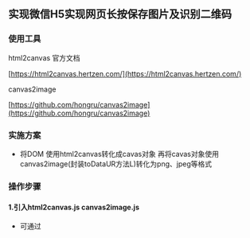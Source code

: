 ## 实现微信H5实现网页长按保存图片及识别二维码


### 使用工具

html2canvas 官方文档

[https://html2canvas.hertzen.com/](https://html2canvas.hertzen.com/)

canvas2image

[https://github.com/hongru/canvas2image](https://github.com/hongru/canvas2image)

### 实施方案

- 将DOM 使用html2canvas转化成cavas对象 再将cavas对象使用canvas2image(封装toDataUR方法L)转化为png、jpeg等格式


### 操作步骤
#### 1.引入html2canvas.js  canvas2image.js
- 可通过<script>标签引入

##### webpack引入（vue react）
``` 
npm install --save html2canvas
或
yarn add html2canvas
// 目前我安装的版本 package.json中显示的
// html2canvas": "^1.0.0-alpha.12",
```

```
npm install --save canvas2image
// "canvas2image": "^1.0.5",
```
**网上大多中文教程版本与官方版本不一致，写法也有出入，最好在实际使用时查看官方文档**

npm 安装成功后还在需要使用的vue组件中用import引入

``` 
import html2canvas from 'html2canvas';
import Canvas2Image from 'canvas2image';
// 并且在components中声名
export default {
data(){
return{
}
},
components: {
Canvas2Image,
html2canvas
},
}
```
我这直接使用import引入Canvas2Image 可能会报错需修改源码

./node_moduler/canvas2image/canvas2image.js
```
在最后一行加入export default Canvas2Image;
var Canvas2Image = function (){
...
}
export default Canvas2Image;

```

### 接下来就可以安排上了
#### first第一步 html 转为 canvas
选中dom对象（记住是dom对象非jquery对象）

jquery对象转dom对象方法
```
document.getElementById (“id”)获取的是dom对象
alert(document.getElementById(“div”))得到的是[object HTMLDivElement]
$(“#id”)获取jquery对象
alert($(“#div”))得到的是[object Object]
jquery对象可通过 得到dom对象
var $v =$("#v") ; //jQuery对象 
var v=$v[0]; //DOM对象 
var v=$v.get(0);

```

基于html2canvas.js可将一个元素渲染为canvas，只需要简单的调用html2canvas(element[, options]);即可。下列html2canvas方法会返回一个包含有<canvas>元素的promise：
```
html2canvas(document.body).then(function(canvas) {
document.body.appendChild(canvas);
// 把body内包含的内容全部转化为canvas
});
```
#### 第二部把canvas对象转化为image对象 并且使用dom操作把img标签插入即可

### 清晰度解决方案
将canvas对象的属性width和height属性放大为2倍，最后将canvas的CSS样式width和height设置为原先正常的大小。


全部操作代码
```
convert2canvas() {
// 获取需要转化的dom对象 直接使用$('.wrap')选取的为jquery对象 无法继续操作
var cntElem = $('.wrap')[0];

var shareContent = cntElem; //需要截图的包裹的（原生的）DOM 对象
var width = shareContent.offsetWidth; //获取dom 宽度
var height = shareContent.offsetHeight; //获取dom 高度

var canvas = document.createElement("canvas"); //创建一个canvas节点
var scale = 2; //定义任意放大倍数 支持小数
canvas.width = width * scale; //定义canvas 宽度 * 缩放
canvas.height = height * scale; //定义canvas高度 *缩放
//放大后再缩小提高清晰度
canvas.getContext("2d").scale(scale, scale); 

console.log(width)
console.log(height)
// 设置html2canvas方法的配置
var opts = {
scale: scale, // 添加的scale 参数
canvas: canvas, //自定义 canvas
// allowTaint: true, //允许画布上有跨域图片 不建议使用 后面详细补充
// logging: true, //日志开关，便于查看html2canvas的内部执行流程
width: width, //dom 原始宽度
height: height,
useCORS: true // 【重要】开启跨域配置
};
// 开始转化为canvs对象
html2canvas(shareContent, opts).then(function(canvas) {

var context = canvas.getContext('2d');
// 【重要】关闭抗锯齿
context.mozImageSmoothingEnabled = false;
context.webkitImageSmoothingEnabled = false;
context.msImageSmoothingEnabled = false;
context.imageSmoothingEnabled = false;

// 【重要】默认转化的格式为png,也可设置为其他格式
var img = Canvas2Image.convertToJPEG(canvas, canvas.width, canvas.height);
//转化后放哪 最好放在与 .wrap 父级下
var detail = document.getElementsByName(".wrap");
detail.appendChild(img);
// 最后设置img标签为正常高度宽度 提高清晰度
$(img).css({
"width": canvas.width / 2 + "px",
"height": canvas.height / 2 + "px",
}).addClass('f-full');

});
}
```
### **注意事项**
移动端截屏 只截取到浏览器当前显示的画面即一屏高度

可能原因 
- 截取组件设置高度为height:100%;
- 如若在截取的div中使用background-image：url() 设置背景图请使用img标签设置背景把需截取的dom撑开

如下结构设置
```
.main{
height: auto;
width: 100%;
}
img{
width:100%;
}

<div class="main"><img><div>
```

### 含有跨域图片（如微信头像等）
**如直接使用微信头像url 放入img标签中 设置html2canvas useCORS 可污染画布 allowTaint: true 虽然可转成画布 但是 cavas通过Canvas2Image 或者 toDataURL 是无法无法转化成base64 图片的**

解决方法通过
- 服务端的代理转发(forward)实现  
- nginx 反向代理

如果对跨域这个问题有深究的可以查看 

[canvas drawImage()方法](http://www.w3school.com.cn/html5/canvas_drawimage.asp)

或者 [这篇文章](https://stackoverflow.com/questions/21829799/security-err-dom-exception-18-when-invoking-todataurl-method-of-the-canvas/24976776#24976776)
### 图片加载完成后执行截图

img 标签 有 onload 属性 把方法绑定在onload上即可（vue中 @load）

### [js生成二维码](https://github.com/MrZss/Learning-Vuejs/blob/master/js%E7%94%9F%E6%88%90%E4%BA%8C%E7%BB%B4%E7%A0%81%E5%9B%BE%E7%89%87.md)

#### 如果添加二维码成功 长按无识别二维码选项 请把二维码设置的长宽放大


